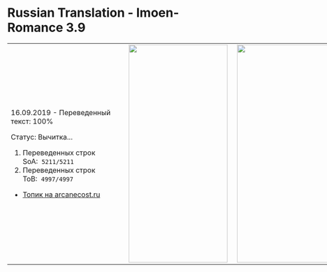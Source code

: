 # Russian Translation - Imoen-Romance 3.9 
<table style="height: 510px; width: 991px;">
<tbody>
<tr>
<td style="width: 263px;">
<p>16.09.2019 - Переведенный текст: 100% </p>
<p>Статус: Вычитка...</p>
<ol>
<li>Переведенных строк SoA:&nbsp;&nbsp;<code>5211/5211</code>&nbsp;</li>
<li>Переведенных строк ToB:&nbsp;&nbsp;<code>4997/4997</code>&nbsp;</li>
</ol>
<ul>
<li><a href="https://arcanecoast.ru/forum/viewtopic.php?f=6&amp;t=875" rel="nofollow">Топик на arcanecost.ru</a></li>
</ul>
</td>
<td style="width: 232px;"><img src="https://i.imgur.com/eLqfD42.png" width="226" height="500" /></td>
<td style="width: 476px;"><img src="https://i.imgur.com/NxBdI8l.png" width="226" height="500" /></td>
</tr>
</tbody>
</table>
